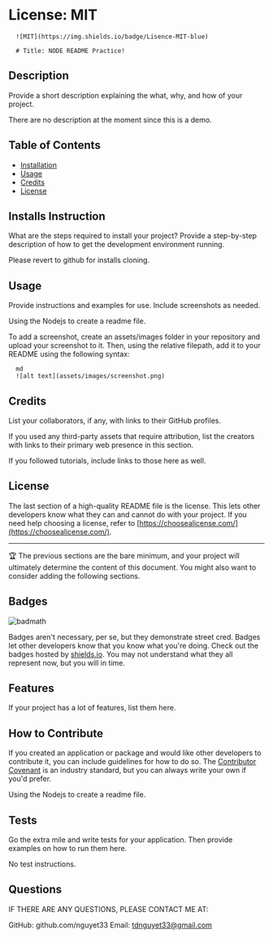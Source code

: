 # License: MIT
      ![MIT](https://img.shields.io/badge/Lisence-MIT-blue)

      # Title: NODE README Practice!

  ## Description
  
  Provide a short description explaining the what, why, and how of your project. 
  
  There are no description at the moment since this is a demo.

  ## Table of Contents
  
  - [Installation](#install)
  - [Usage](#usage)
  - [Credits](#credits)
  - [License](#license)


  ## Installs Instruction
  
  What are the steps required to install your project? Provide a step-by-step description of how to get the development environment running.
  
  Please revert to github for installs cloning.
  
  ## Usage
  
  Provide instructions and examples for use. Include screenshots as needed.
 
  Using the Nodejs to create a readme file.
  
  To add a screenshot, create an assets/images folder in your repository and upload your screenshot to it. Then, using the relative filepath, add it to your README using the following syntax:
  
      md
      ![alt text](assets/images/screenshot.png)

  
  ## Credits
  
  List your collaborators, if any, with links to their GitHub profiles.
  
  If you used any third-party assets that require attribution, list the creators with links to their primary web presence in this section.
  
  If you followed tutorials, include links to those here as well.
  
  ## License
  
  The last section of a high-quality README file is the license. This lets other developers know what they can and cannot do with your project. If you need help choosing a license, refer to [https://choosealicense.com/](https://choosealicense.com/).
  
  ---
  
  🏆 The previous sections are the bare minimum, and your project will ultimately determine the content of this document. You might also want to consider adding the following sections.
  
  ## Badges
  
  ![badmath](https://img.shields.io/github/languages/top/lernantino/badmath)
  
  Badges aren't necessary, per se, but they demonstrate street cred. Badges let other developers know that you know what you're doing. Check out the badges hosted by [shields.io](https://shields.io/). You may not understand what they all represent now, but you will in time.
  
  ## Features
  
  If your project has a lot of features, list them here.
  
  ## How to Contribute
  
  If you created an application or package and would like other developers to contribute it, you can include guidelines for how to do so. The [Contributor Covenant](https://www.contributor-covenant.org/) is an industry standard, but you can always write your own if you'd prefer. 
 
  Using the Nodejs to create a readme file.
  
  ## Tests
  
  Go the extra mile and write tests for your application. Then provide examples on how to run them here.

  No test instructions.
  
  ## Questions

  IF THERE ARE ANY QUESTIONS, PLEASE CONTACT ME AT:

  GitHub: github.com/nguyet33
  Email: tdnguyet33@gmail.com
 
  